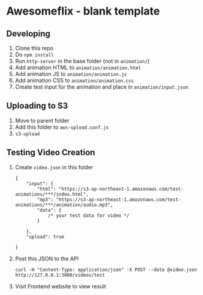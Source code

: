 # Awesomeflix - blank template

## Developing
1. Clone this repo
2. Do ```npm install```
3. Run ```http-server``` in the base folder (not in ```animation/```)
4. Add animation HTML to ```animation/animation.html```
5. Add animation JS to ```animation/animation.js```
6. Add animation CSS to ```animation/animation.css```
7. Create test input for the animation and place in ```animation/input.json```

## Uploading to S3
1. Move to parent folder
2. Add this folder to ```aws-upload.conf.js```
2. ```s3-upload```

## Testing Video Creation
1. Create ```video.json``` in this folder
	```
	{
		"input": {
			"html": "https://s3-ap-northeast-1.amazonaws.com/test-animations/***/index.html",
			"mp3": "https://s3-ap-northeast-1.amazonaws.com/test-animations/***/animation/audio.mp3",
			"data": {
				/* your test data for video */
			}

		},
		"upload": true

	}
	```

2. Post this JSON to the API

	```
	curl -H "Content-Type: application/json" -X POST --data @video.json http://127.0.0.1:3000/videos/test
	```

3. Visit Frontend website to view result

## 


